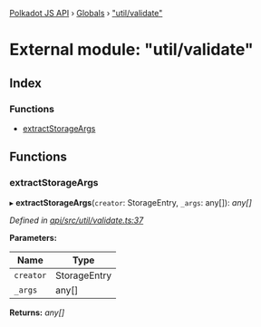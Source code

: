 [Polkadot JS API](../README.md) › [Globals](../globals.md) › ["util/validate"](_util_validate_.md)

# External module: "util/validate"

## Index

### Functions

* [extractStorageArgs](_util_validate_.md#extractstorageargs)

## Functions

###  extractStorageArgs

▸ **extractStorageArgs**(`creator`: StorageEntry, `_args`: any[]): *any[]*

*Defined in [api/src/util/validate.ts:37](https://github.com/polkadot-js/api/blob/82addc4f6a/packages/api/src/util/validate.ts#L37)*

**Parameters:**

Name | Type |
------ | ------ |
`creator` | StorageEntry |
`_args` | any[] |

**Returns:** *any[]*

